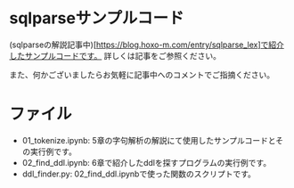 # sqlparseサンプルコード

(sqlparseの解説記事中)[https://blog.hoxo-m.com/entry/sqlparse_lex]で紹介したサンプルコードです。
詳しくは記事をご参照ください。

また、何かございましたらお気軽に記事中へのコメントでご指摘ください。

# ファイル
- 01_tokenize.ipynb: 5章の字句解析の解説にて使用したサンプルコードとその実行例です。
- 02_find_ddl.ipynb: 6章で紹介したddlを探すプログラムの実行例です。
- ddl_finder.py: 02_find_ddl.ipynbで使った関数のスクリプトです。